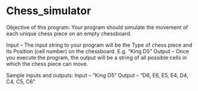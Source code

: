 # Chess_simulator


Objective of this program:
Your program should simulate the movement of each unique chess piece on an empty chessboard.

Input – The input string to your program will be the Type of chess piece and its Position (cell number) on the chessboard. E.g. “King D5”
Output – Once you execute the program, the output will be a string of all possible cells in which the chess piece can move.

Sample inputs and outputs:
Input – “King D5”
Output – “D6, E6, E5, E4, D4, C4, C5, C6”
